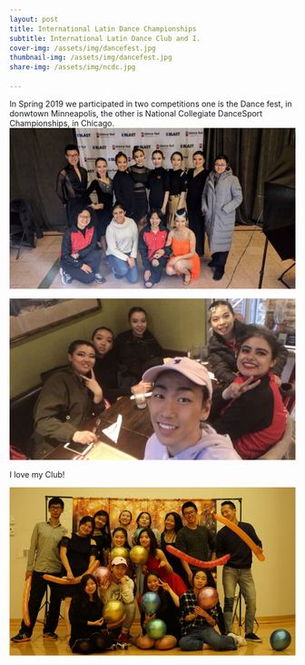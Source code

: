```yaml
---
layout: post
title: International Latin Dance Championships
subtitle: International Latin Dance Club and I.
cover-img: /assets/img/dancefest.jpg
thumbnail-img: /assets/img/dancefest.jpg
share-img: /assets/img/ncdc.jpg

---
```

In Spring 2019 we participated in two competitions one is the Dance fest, in donwtown Minneapolis, the other is National Collegiate DanceSport Championships, in Chicago.
![](/assets/img/dancefest.jpg)

![](/assets/img/ncdc.jpg)

I love my Club!

![](/assets/img/latindance1.jpg)

